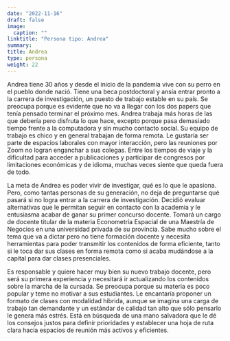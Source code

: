 ```yaml
---
date: "2022-11-16"
draft: false
image:
  caption: ""
linktitle: "Persona tipo: Andrea"
summary: 
title: Andrea
type: persona
weight: 22
---
```


Andrea tiene 30 años y desde el inicio de la pandemia vive con su perro en el pueblo donde nació. Tiene una beca postdoctoral y ansía entrar pronto a la carrera de investigación, un puesto de trabajo estable en su país. Se preocupa porque es evidente que no va a llegar con los dos papers que tenía pensado terminar el próximo mes. Andrea trabaja más horas de las que debería pero disfruta lo que hace, excepto porque pasa demasiado tiempo frente a la computadora y sin mucho contacto social. Su equipo de trabajo es chico y en general trabajan de forma remota. Le gustaría ser parte de espacios laborales con mayor interacción, pero las reuniones por Zoom no logran enganchar a sus colegas. Entre los tiempos de viaje y la dificultad para acceder a publicaciones y participar de congresos por limitaciones económicas y de idioma, muchas veces siente que queda fuera de todo.

La meta de Andrea es poder vivir de investigar, qué es lo que le apasiona. Pero, como tantas personas de su generación, no deja de preguntarse qué pasará si no logra entrar a la carrera de investigación. Decidió evaluar alternativas que le permitan seguir en contacto con la academia y le entusiasma acabar de ganar su primer concurso docente. Tomará un cargo de docente titular de la materia Econometría Espacial de una Maestría de Negocios en una universidad privada de su provincia. Sabe mucho sobre el tema que va a dictar pero no tiene formación docente y necesita herramientas para poder transmitir los contenidos de forma eficiente, tanto si le toca dar sus clases en forma remota como si acaba mudándose a la capital para dar clases presenciales.

Es responsable y quiere hacer muy bien su nuevo trabajo docente, pero será su primera experiencia y necesitará ir actualizando los contenidos sobre la marcha de la cursada. Se preocupa porque su materia es poco popular y teme no motivar a sus estudiantes. Le encantaría proponer un formato de clases con modalidad híbrida, aunque se imagina una carga de trabajo tan demandante y un estándar de calidad tan alto que sólo pensarlo le genera más estrés. Está en búsqueda de una mano salvadora que le dé los consejos justos para definir prioridades y establecer una hoja de ruta clara hacia espacios de reunión más activos y eficientes.
